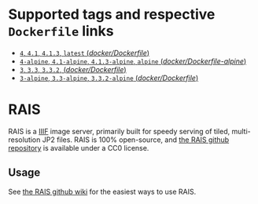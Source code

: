 # Supported tags and respective `Dockerfile` links

- [`4`, `4.1`, `4.1.3`, `latest` (*docker/Dockerfile*)](https://github.com/uoregon-libraries/rais-image-server/blob/v4.1.3/docker/Dockerfile)
- [`4-alpine`, `4.1-alpine`, `4.1.3-alpine`, `alpine` (*docker/Dockerfile-alpine*)](https://github.com/uoregon-libraries/rais-image-server/blob/v4.1.3/docker/Dockerfile-alpine)
- [`3`, `3.3`, `3.3.2`, (*docker/Dockerfile*)](https://github.com/uoregon-libraries/rais-image-server/blob/v3.3.2/docker/Dockerfile)
- [`3-alpine`, `3.3-alpine`, `3.3.2-alpine` (*docker/Dockerfile*)](https://github.com/uoregon-libraries/rais-image-server/blob/v3.3.2/docker/Dockerfile-alpine)

# RAIS

RAIS is a [IIIF](http://iiif.io/) image server, primarily built for speedy serving of tiled, multi-resolution JP2 files.  RAIS is 100% open-source, and [the RAIS github repository](https://github.com/uoregon-libraries/rais-image-server) is available under a CC0 license.

## Usage

See [the RAIS github wiki](https://github.com/uoregon-libraries/rais-image-server/wiki/Docker-Demo) for the easiest ways to use RAIS.
